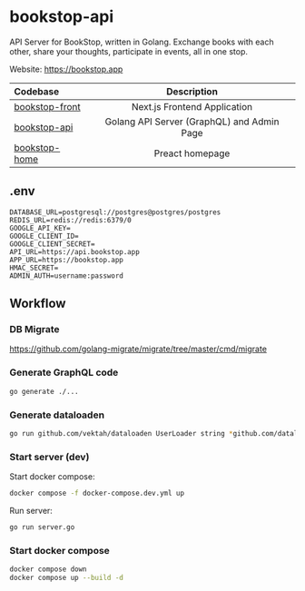 # bookstop-api

API Server for BookStop, written in Golang. Exchange books with each other, share your thoughts, participate in events, all in one stop.

Website: https://bookstop.app

| Codebase                                                            |                Description                 |
| :------------------------------------------------------------------ | :----------------------------------------: |
| [bookstop-front](https://github.com/BookStopProject/bookstop-front) |        Next.js Frontend Application        |
| [bookstop-api](https://github.com/BookStopProject/bookstop-api)     | Golang API Server (GraphQL) and Admin Page |
| [bookstop-home](https://github.com/BookStopProject/bookstop-home)   |              Preact homepage               |

## .env

```env
DATABASE_URL=postgresql://postgres@postgres/postgres
REDIS_URL=redis://redis:6379/0
GOOGLE_API_KEY=
GOOGLE_CLIENT_ID=
GOOGLE_CLIENT_SECRET=
API_URL=https://api.bookstop.app
APP_URL=https://bookstop.app
HMAC_SECRET=
ADMIN_AUTH=username:password
```

## Workflow

### DB Migrate

https://github.com/golang-migrate/migrate/tree/master/cmd/migrate

### Generate GraphQL code

```bash
go generate ./...
```

### Generate dataloaden

```bash
go run github.com/vektah/dataloaden UserLoader string *github.com/dataloaden/example.User
```

### Start server (dev)

Start docker compose:

```bash
docker compose -f docker-compose.dev.yml up
```

Run server:

```bash
go run server.go
```

### Start docker compose

```bash
docker compose down
docker compose up --build -d
```
